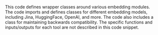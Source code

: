 This code defines wrapper classes around various embedding modules. The code imports and defines classes for different embedding models, including Jina, HuggingFace, OpenAI, and more. The code also includes a class for maintaining backwards compatibility. The specific functions and inputs/outputs for each tool are not described in this code snippet.

